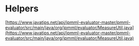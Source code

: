 
# Helpers

[https://www.javatips.net/api/jpmml-evaluator-master/pmml-evaluator/src/main/java/org/jpmml/evaluator/MeasureUtil.java](https://www.javatips.net/api/jpmml-evaluator-master/pmml-evaluator/src/main/java/org/jpmml/evaluator/MeasureUtil.java)
















